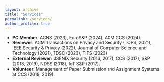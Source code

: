 ```yaml
---
layout: archive
title: "Services"
permalink: /services/
author_profile: true
---
```


<ul>
<li><strong>PC Member</strong>: ACNS (2023), EuroS&P (2024), ACM CCS (2024).</li>
<li><strong>Reviewer</strong>: ACM Transactions on Privacy and Security (TOPS, 2021), IEEE Security & Privacy (2022), Journal of Computer Science and Technology (2021), TDSC (2023), TIFS (2023) </li>
<li><strong>External Reviewer</strong>: USENIX Security (2016, 2017), CCS (2017), S&amp;P (2018, 2019), NDSS (2018), IoT&nbsp;S&amp;P (2017).</li>
<li><strong>Volunteer</strong>:&nbsp;Management of Paper Submission and Assignment Systems at CCS (2018, 2019).</li>
</ul>
